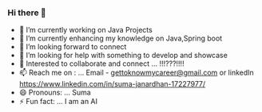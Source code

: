 ### Hi there 👋

- 🔭 I’m currently working on Java Projects
- 🌱 I’m currently enhancing my knowledge on Java,Spring boot
- 👯 I’m looking forward to connect 
- 🤔 I’m looking for help with something to develop and showcase
- 💬 Interested to collaborate and connect ... !!!???!!!! 
- 📫 Reach me on : ... Email - gettoknowmycareer@gmail.com or
                        linkedIn https://www.linkedin.com/in/suma-janardhan-17227977/
- 😄 Pronouns: ... Suma
- ⚡ Fun fact: ... I am an AI 

